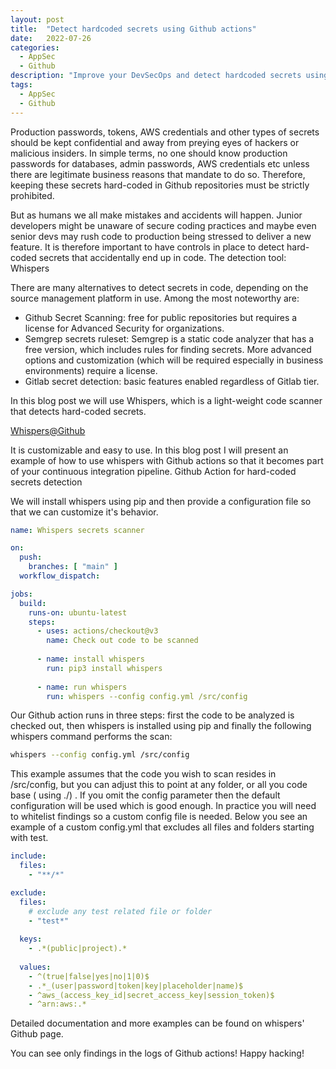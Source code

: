 ```yaml
---
layout: post
title:  "Detect hardcoded secrets using Github actions"
date:   2022-07-26
categories:
  - AppSec
  - Github
description: "Improve your DevSecOps and detect hardcoded secrets using Github actions"
tags:
  - AppSec
  - Github
---
```


Production passwords, tokens, AWS credentials and other types of secrets should be kept confidential and away from preying eyes of hackers or malicious insiders. In simple terms, no one should know production passwords for databases, admin passwords, AWS credentials etc unless there are legitimate business reasons that mandate to do so.  Therefore, keeping these secrets hard-coded in Github repositories must be strictly prohibited.

<!-- more -->

But as humans we all make mistakes and accidents will happen.  Junior developers might be unaware of secure coding practices and maybe even senior devs may rush code to production being stressed to deliver a new feature. It is therefore important to have controls in place to detect hard-coded secrets that accidentally end up in code.
The detection tool: Whispers

There are many alternatives to detect secrets in code, depending on the source management platform in use. Among the most noteworthy are:

- Github Secret Scanning: free for public repositories but requires a license for Advanced Security for organizations.
- Semgrep secrets ruleset: Semgrep is a static code analyzer that has a free version, which includes rules for finding secrets. More advanced options and customization (which will be required especially in business environments) require a license.
- Gitlab secret detection: basic features enabled regardless of Gitlab tier.

In this blog post we will use Whispers, which is a light-weight code scanner that detects hard-coded secrets.

[Whispers@Github](https://github.com/Skyscanner/whispers?ref=appsecguy.se)

It is customizable and easy to use. In this blog post I will present an example of how to use whispers with Github actions so that it becomes part of your continuous integration pipeline.
Github Action for hard-coded secrets detection

We will install whispers using pip and then provide a configuration file so that we can customize it's behavior.

```yaml
name: Whispers secrets scanner

on:
  push:
    branches: [ "main" ]
  workflow_dispatch:

jobs:
  build:
    runs-on: ubuntu-latest
    steps:
      - uses: actions/checkout@v3
        name: Check out code to be scanned 
      
      - name: install whispers
        run: pip3 install whispers 
      
      - name: run whispers
        run: whispers --config config.yml /src/config

```

Our Github action runs in three steps: first the code to be analyzed is checked out, then whispers is installed using pip and finally the following whispers command performs the scan:

```bash
whispers --config config.yml /src/config
```

This example assumes that the code you wish to scan resides in /src/config, but you can adjust this to point at any folder, or all you code base ( using ./) . If you omit the config parameter then the default configuration will be used which is good enough. In practice you will need to whitelist findings so a custom config file is needed. Below you see an example of a custom config.yml that excludes all files and folders starting with test.

```yaml
include:
  files:
    - "**/*"

exclude:
  files:
    # exclude any test related file or folder
    - "test*"
    
  keys:
    - .*(public|project).*
    
  values:
    - ^(true|false|yes|no|1|0)$
    - .*_(user|password|token|key|placeholder|name)$
    - ^aws_(access_key_id|secret_access_key|session_token)$
    - ^arn:aws:.*
```

Detailed documentation and more examples can be found on whispers' Github page.

You can see only findings in the logs of Github actions! Happy hacking!
